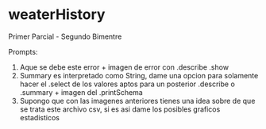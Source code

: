 # weaterHistory
Primer Parcial - Segundo Bimentre

Prompts: 
1. Aque se debe este error + imagen de error con .describe .show
2. Summary es interpretado como String, dame una opcion para solamente hacer el .select de los valores aptos para un posterior .describe o .summary + imagen del .printSchema
3. Supongo que con las imagenes anteriores tienes una idea sobre de que se trata este archivo csv, si es asi dame los posibles graficos estadisticos